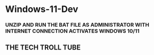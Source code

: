 # Windows-11-Dev

### UNZIP AND RUN THE BAT FILE AS ADMINISTRATOR WITH INTERNET CONNECTION ACTIVATES WINDOWS 10/11

## THE TECH TROLL TUBE
